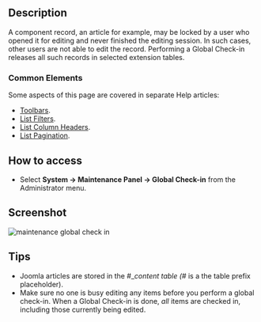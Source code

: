 <!-- Filename: Help4.x:Maintenance:_Global_Check-in / Display title: Global Check-in -->

## Description

A component record, an article for example, may be locked by a user who
opened it for editing and never finished the editing session. In such cases,
other users are not able to edit the record. Performing a Global Check-in
releases all such records in selected extension tables.

### Common Elements

Some aspects of this page are covered in separate Help articles:

* [Toolbars](jdocmanual?article=help/common-elements/toolbars).
* [List Filters](jdocmanual?article=help/common-elements/list-filters).
* [List Column Headers](jdocmanual?article=help/common-elements/list-column-headers).
* [List Pagination](jdocmanual?article=help/common-elements/list-pagination).

## How to access

- Select **System → Maintenance Panel → Global Check-in** from
  the Administrator menu.

## Screenshot

![maintenance global check in](../../../en/images/maintenance/maintenance-global-check-in.png)

## Tips

- Joomla articles are stored in the #__content table (#_ is a the table
  prefix placeholder).
- Make sure no one is busy editing any items before you perform a global
  check-in. When a Global Check-in is done, *all* items are checked in,
  including those currently being edited.
